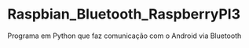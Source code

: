 # Raspbian_Bluetooth_RaspberryPI3
Programa em Python que faz comunicação com o Android via Bluetooth
